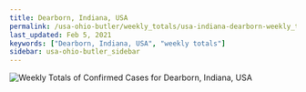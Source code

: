 ```yaml
---
title: Dearborn, Indiana, USA
permalink: /usa-ohio-butler/weekly_totals/usa-indiana-dearborn-weekly_totals.html
last_updated: Feb 5, 2021
keywords: ["Dearborn, Indiana, USA", "weekly totals"]
sidebar: usa-ohio-butler_sidebar
---
```


![Weekly Totals of Confirmed Cases for Dearborn, Indiana, USA](/covid_tracker/images/graphs/usa-indiana-dearborn-weekly_totals_graph.png)
